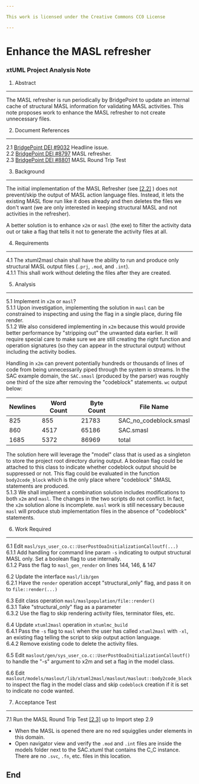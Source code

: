 ```yaml
---

This work is licensed under the Creative Commons CC0 License

---
```


# Enhance the MASL refresher
### xtUML Project Analysis Note


1. Abstract
-----------
The MASL refresher is run periodically by BridgePoint to update an internal cache
of structural MASL information for validating MASL activities.  This note proposes 
work to enhance the MASL refresher to not create unnecessary files.   
 
2. Document References
----------------------
<a id="2.1"></a>2.1 [BridgePoint DEI #9032](https://support.onefact.net/issues/9032) Headline issue.     
<a id="2.2"></a>2.2 [BridgePoint DEI #8797](https://support.onefact.net/issues/8797) MASL refresher.       
<a id="2.3"></a>2.3 [BridgePoint DEI #8801](https://support.onefact.net/issues/8801) MASL Round Trip Test     

3. Background
-------------
The initial implementation of the MASL Refresher (see [[2.2]](#2.2) ) does not 
prevent/skip the output of MASL action language files. Instead, it lets the existing 
MASL flow run like it does already and then deletes the files we don't want (we 
are only interested in keeping structural MASL and not activities in the refresher).  

A better solution is to enhance ```x2m``` or ```masl``` (the exe) to filter the 
activity data out or take a flag that tells it not to generate the activity files 
at all.   

4. Requirements
---------------
4.1  The xtuml2masl chain shall have the ability to run and produce only structural
  MASL output files (```.prj```, ```.mod```, and ```.int```).   
4.1.1  This shall work without deleting the files after they are created.     

5. Analysis
-----------
5.1  Implement in ```x2m``` or ```masl```?  
5.1.1  Upon investigation, implementing the solution in ```masl``` can be constrained
  to inspecting and using the flag in a single place, during file render.  
5.1.2  We also considered implementing in ```x2m``` because this would provide
  better performance by "stripping out" the unwanted data earlier.  It
  will require special care to make sure we are still creating the right 
  function and operation signatures (so they can appear in the structural output) 
  without including the activity bodies.   

  Handling in ```x2m``` can prevent potentially hundreds or thousands of lines of code 
  from being unnecessarily piped through the system io streams. In the SAC example 
  domain, the ```SAC.smasl``` (produced by the parser) was roughly one third of 
  the size after removing the "codeblock" statements. ```wc``` output below:  
  
| Newlines | Word Count | Byte Count | File Name              |
|----------|------------|------------|------------------------|
| 825      | 855        | 21783      | SAC_no_codeblock.smasl |
| 860      | 4517       | 65186      | SAC.smasl              |
| 1685     | 5372       | 86969      | total                  |
  
  The solution here will leverage the "model" class that is used as a singleton to 
  store the project root directory during output. A boolean flag could be attached 
  to this class to indicate whether codeblock output should be suppressed or not. This 
  flag could be evaluated in the function ```body2code_block``` which is the only 
  place where "codeblock" SMASL statements are produced.   
5.1.3  We shall implement a combination solution includes modifications to both
  ```x2m``` and ```masl```.  The changes in the two scripts do not conflict. In fact, the 
  ```x2m``` solution alone is incomplete.  ```masl``` work is still necessary because 
  ```masl``` will produce stub implementation files in the absence of "codeblock" 
  statements.   

6. Work Required
----------------
6.1  Edit ```masl/sys_user_co.c::UserPostOoaInitializationCalloutf(...)```   
6.1.1  Add handling for command line param ```-s``` indicating to output 
  structural MASL only.  Set a boolean flag to use internally.   
6.1.2  Pass the flag to ```masl_gen_render``` on lines 144, 146, & 147   

6.2  Update the interface ```masl/lib/gen```   
6.2.1  Have the ```render``` operation accept "structural_only" flag, and pass 
  it on to ```file::render(...)```   

6.3  Edit class operation ```masl/maslpopulation/file::render()```   
6.3.1  Take "structural_only" flag as a parameter   
6.3.2  Use the flag to skip rendering activity files, terminator files, etc.   
  
6.4  Update ```xtuml2masl``` operation in ```xtumlmc_build```   
6.4.1  Pass the ```-s``` flag to ```masl``` when the user has called ```xtuml2masl```
  with ```-xl```, an existing flag telling the script to skip output action language.      
6.4.2  Remove existing code to delete the activity files.   
  
6.5  Edit ```maslout/gen/sys_user_co.c::UserPostOoaInitializationCalloutf()``` to handle 
  the "-s" argument to x2m and set a flag in the model class.  

6.6  Edit ```maslout/models/maslout/lib/xtuml2masl/maslout/maslout::body2code_block``` to
  inspect the flag in the model class and skip ```codeblock``` creation if it is set to indicate 
  no code wanted.   
  
7. Acceptance Test
------------------
7.1  Run the MASL Round Trip Test [[2.3]](#2.3) up to Import step 2.9 
* When the MASL is opened there are no red squigglies under elements in this domain.    
* Open navigator view and verify the ```.mod``` and ```.int``` files are inside the
models folder next to the SAC.xtuml that contains the C_C instance.  There are no
```.svc```, ```.fn```, etc. files in this location.   

End
---

